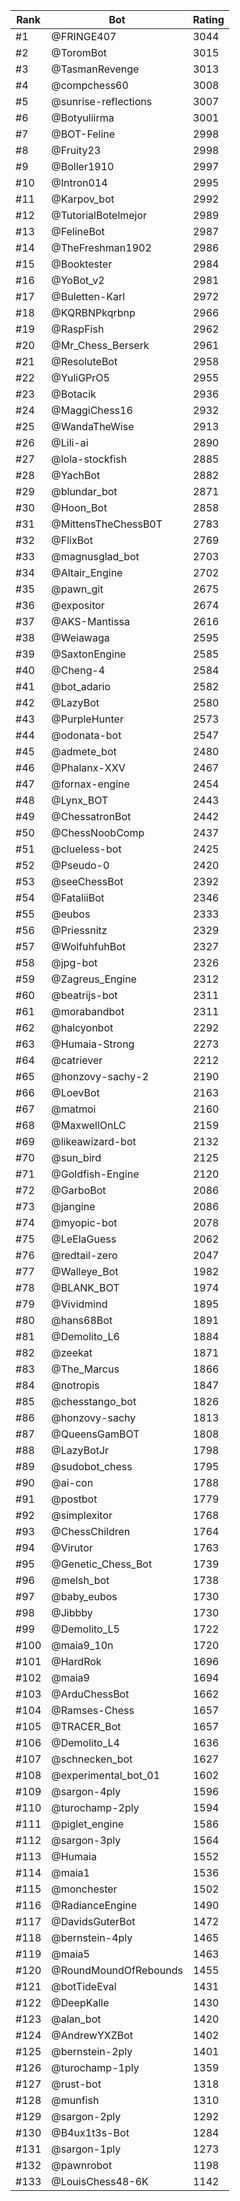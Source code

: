 Rank|Bot|Rating
---|---|---
#1|@FRINGE407|3044
#2|@ToromBot|3015
#3|@TasmanRevenge|3013
#4|@compchess60|3008
#5|@sunrise-reflections|3007
#6|@Botyuliirma|3001
#7|@BOT-Feline|2998
#8|@Fruity23|2998
#9|@Boller1910|2997
#10|@Intron014|2995
#11|@Karpov_bot|2992
#12|@TutorialBotelmejor|2989
#13|@FelineBot|2987
#14|@TheFreshman1902|2986
#15|@Booktester|2984
#16|@YoBot_v2|2981
#17|@Buletten-Karl|2972
#18|@KQRBNPkqrbnp|2966
#19|@RaspFish|2962
#20|@Mr_Chess_Berserk|2961
#21|@ResoluteBot|2958
#22|@YuliGPrO5|2955
#23|@Botacik|2936
#24|@MaggiChess16|2932
#25|@WandaTheWise|2913
#26|@Lili-ai|2890
#27|@lola-stockfish|2885
#28|@YachBot|2882
#29|@blundar_bot|2871
#30|@Hoon_Bot|2858
#31|@MittensTheChessB0T|2783
#32|@FlixBot|2769
#33|@magnusglad_bot|2703
#34|@Altair_Engine|2702
#35|@pawn_git|2675
#36|@expositor|2674
#37|@AKS-Mantissa|2616
#38|@Weiawaga|2595
#39|@SaxtonEngine|2585
#40|@Cheng-4|2584
#41|@bot_adario|2582
#42|@LazyBot|2580
#43|@PurpleHunter|2573
#44|@odonata-bot|2547
#45|@admete_bot|2480
#46|@Phalanx-XXV|2467
#47|@fornax-engine|2454
#48|@Lynx_BOT|2443
#49|@ChessatronBot|2442
#50|@ChessNoobComp|2437
#51|@clueless-bot|2425
#52|@Pseudo-0|2420
#53|@seeChessBot|2392
#54|@FataliiBot|2346
#55|@eubos|2333
#56|@Priessnitz|2329
#57|@WolfuhfuhBot|2327
#58|@jpg-bot|2326
#59|@Zagreus_Engine|2312
#60|@beatrijs-bot|2311
#61|@morabandbot|2311
#62|@halcyonbot|2292
#63|@Humaia-Strong|2273
#64|@catriever|2212
#65|@honzovy-sachy-2|2190
#66|@LoevBot|2163
#67|@matmoi|2160
#68|@MaxwellOnLC|2159
#69|@likeawizard-bot|2132
#70|@sun_bird|2125
#71|@Goldfish-Engine|2120
#72|@GarboBot|2086
#73|@jangine|2086
#74|@myopic-bot|2078
#75|@LeElaGuess|2062
#76|@redtail-zero|2047
#77|@Walleye_Bot|1982
#78|@BLANK_BOT|1974
#79|@Vividmind|1895
#80|@hans68Bot|1891
#81|@Demolito_L6|1884
#82|@zeekat|1871
#83|@The_Marcus|1866
#84|@notropis|1847
#85|@chesstango_bot|1826
#86|@honzovy-sachy|1813
#87|@QueensGamBOT|1808
#88|@LazyBotJr|1798
#89|@sudobot_chess|1795
#90|@ai-con|1788
#91|@postbot|1779
#92|@simplexitor|1768
#93|@ChessChildren|1764
#94|@Virutor|1763
#95|@Genetic_Chess_Bot|1739
#96|@melsh_bot|1738
#97|@baby_eubos|1730
#98|@Jibbby|1730
#99|@Demolito_L5|1722
#100|@maia9_10n|1720
#101|@HardRok|1696
#102|@maia9|1694
#103|@ArduChessBot|1662
#104|@Ramses-Chess|1657
#105|@TRACER_Bot|1657
#106|@Demolito_L4|1636
#107|@schnecken_bot|1627
#108|@experimental_bot_01|1602
#109|@sargon-4ply|1596
#110|@turochamp-2ply|1594
#111|@piglet_engine|1586
#112|@sargon-3ply|1564
#113|@Humaia|1552
#114|@maia1|1536
#115|@monchester|1502
#116|@RadianceEngine|1490
#117|@DavidsGuterBot|1472
#118|@bernstein-4ply|1465
#119|@maia5|1463
#120|@RoundMoundOfRebounds|1455
#121|@botTideEval|1431
#122|@DeepKalle|1430
#123|@alan_bot|1420
#124|@AndrewYXZBot|1402
#125|@bernstein-2ply|1401
#126|@turochamp-1ply|1359
#127|@rust-bot|1318
#128|@munfish|1310
#129|@sargon-2ply|1292
#130|@B4ux1t3s-Bot|1284
#131|@sargon-1ply|1273
#132|@pawnrobot|1198
#133|@LouisChess48-6K|1142
